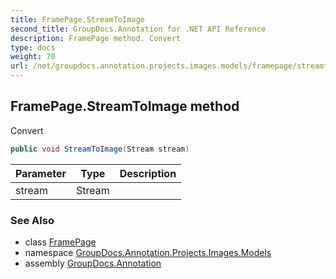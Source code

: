 ```yaml
---
title: FramePage.StreamToImage
second_title: GroupDocs.Annotation for .NET API Reference
description: FramePage method. Convert
type: docs
weight: 70
url: /net/groupdocs.annotation.projects.images.models/framepage/streamtoimage/
---
```

## FramePage.StreamToImage method

Convert

```csharp
public void StreamToImage(Stream stream)
```

| Parameter | Type | Description |
| --- | --- | --- |
| stream | Stream |  |

### See Also

* class [FramePage](../)
* namespace [GroupDocs.Annotation.Projects.Images.Models](../../framepage/)
* assembly [GroupDocs.Annotation](../../../)


